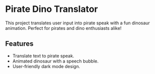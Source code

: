 # Pirate Dino Translator

This project translates user input into pirate speak with a fun dinosaur animation. Perfect for pirates and dino enthusiasts alike!

## Features
- Translate text to pirate speak.
- Animated dinosaur with a speech bubble.
- User-friendly dark mode design.